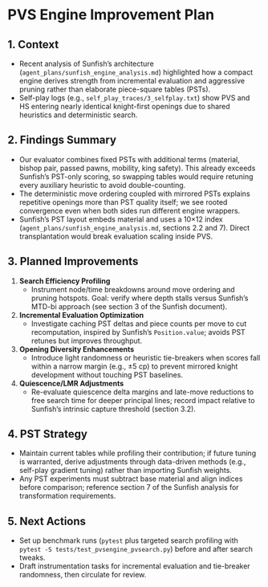 # PVS Engine Improvement Plan

## 1. Context
- Recent analysis of Sunfish’s architecture (`agent_plans/sunfish_engine_analysis.md`) highlighted how a compact engine derives strength from incremental evaluation and aggressive pruning rather than elaborate piece-square tables (PSTs).
- Self-play logs (e.g., `self_play_traces/3_selfplay.txt`) show PVS and HS entering nearly identical knight-first openings due to shared heuristics and deterministic search.

## 2. Findings Summary
- Our evaluator combines fixed PSTs with additional terms (material, bishop pair, passed pawns, mobility, king safety). This already exceeds Sunfish’s PST-only scoring, so swapping tables would require retuning every auxiliary heuristic to avoid double-counting.
- The deterministic move ordering coupled with mirrored PSTs explains repetitive openings more than PST quality itself; we see rooted convergence even when both sides run different engine wrappers.
- Sunfish’s PST layout embeds material and uses a 10×12 index (`agent_plans/sunfish_engine_analysis.md`, sections 2.2 and 7). Direct transplantation would break evaluation scaling inside PVS.

## 3. Planned Improvements
1. **Search Efficiency Profiling**  
   - Instrument node/time breakdowns around move ordering and pruning hotspots. Goal: verify where depth stalls versus Sunfish’s MTD-bi approach (see section 3 of the Sunfish document).
2. **Incremental Evaluation Optimization**  
   - Investigate caching PST deltas and piece counts per move to cut recomputation, inspired by Sunfish’s `Position.value`; avoids PST retunes but improves throughput.
3. **Opening Diversity Enhancements**  
   - Introduce light randomness or heuristic tie-breakers when scores fall within a narrow margin (e.g., ±5 cp) to prevent mirrored knight development without touching PST baselines.
4. **Quiescence/LMR Adjustments**  
   - Re-evaluate quiescence delta margins and late-move reductions to free search time for deeper principal lines; record impact relative to Sunfish’s intrinsic capture threshold (section 3.2).

## 4. PST Strategy
- Maintain current tables while profiling their contribution; if future tuning is warranted, derive adjustments through data-driven methods (e.g., self-play gradient tuning) rather than importing Sunfish weights.
- Any PST experiments must subtract base material and align indices before comparison; reference section 7 of the Sunfish analysis for transformation requirements.

## 5. Next Actions
- Set up benchmark runs (`pytest` plus targeted search profiling with `pytest -S tests/test_pvsengine_pvsearch.py`) before and after search tweaks.
- Draft instrumentation tasks for incremental evaluation and tie-breaker randomness, then circulate for review.
